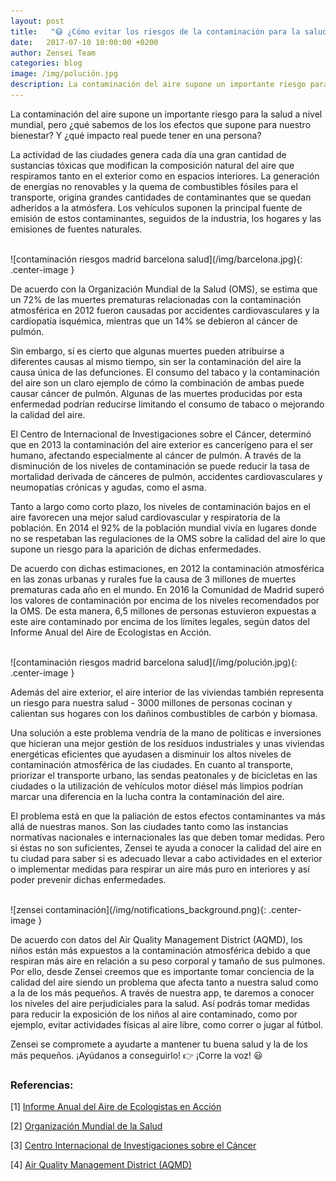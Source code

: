 ```yaml
---
layout: post
title:   "😷 ¿Cómo evitar los riesgos de la contaminación para la salud?"
date:   2017-07-10 10:00:00 +0200
author: Zensei Team
categories: blog 
image: /img/polución.jpg
description: La contaminación del aire supone un importante riesgo para la salud a nivel mundial, pero ¿qué sabemos de los los efectos que supone para nuestro bienestar? ...
---
```


La contaminación del aire supone un importante riesgo para la salud a nivel mundial, pero ¿qué sabemos de los los efectos que supone para nuestro bienestar? Y ¿qué impacto real puede tener en una persona?

La actividad de las ciudades genera cada día una gran cantidad de sustancias tóxicas que modifican la composición natural del aire que respiramos tanto en el exterior como en espacios interiores. La generación de energías no renovables y la quema de combustibles fósiles para el transporte, origina grandes cantidades de contaminantes que se quedan adheridos a la atmósfera. Los vehículos suponen la principal fuente de emisión de estos contaminantes, seguidos de la industria, los hogares y las emisiones de fuentes naturales.

<br>
![contaminación riesgos madrid barcelona salud](/img/barcelona.jpg){: .center-image }
<br>

De acuerdo con la Organización Mundial de la Salud (OMS), se estima que un 72% de las muertes prematuras relacionadas con la contaminación atmosférica en 2012 fueron causadas por accidentes cardiovasculares y la cardiopatía isquémica, mientras que un 14% se debieron al cáncer de pulmón.

Sin embargo, sí es cierto que algunas muertes pueden atribuirse a diferentes causas al mismo tiempo, sin ser la contaminación del aire la causa única de las defunciones. El consumo del tabaco y la contaminación del aire son un claro ejemplo de cómo la combinación de ambas puede causar cáncer de pulmón.  Algunas de las muertes producidas por esta enfermedad podrían reducirse limitando el consumo de tabaco o mejorando la calidad del aire.

El Centro de Internacional de Investigaciones sobre el Cáncer, determinó que en 2013 la contaminación del aire exterior es cancerígeno para el ser humano, afectando especialmente al cáncer de pulmón. A través de la disminución de los niveles de contaminación se puede reducir la tasa de mortalidad derivada de cánceres de pulmón, accidentes cardiovasculares y neumopatías crónicas y agudas, como el asma.

Tanto a largo como corto plazo, los niveles de contaminación bajos en el aire favorecen una mejor salud cardiovascular y respiratoria de la población. En 2014 el 92% de la población mundial vivía en lugares donde no se respetaban las regulaciones de la OMS sobre la calidad del aire lo que supone un riesgo para la aparición de dichas enfermedades.

De acuerdo con dichas estimaciones, en 2012 la contaminación atmosférica en las zonas urbanas y rurales fue la causa de 3 millones de muertes prematuras cada año en el mundo. En 2016 la Comunidad de Madrid superó los valores de contaminación por encima de los niveles recomendados por la OMS. De esta manera, 6,5 millones de personas estuvieron expuestas a este aire contaminado por encima de los límites legales, según datos del Informe Anual del Aire de Ecologistas en Acción.

<br>
![contaminación riesgos madrid barcelona salud](/img/polución.jpg){: .center-image }
<br>

Además del aire exterior, el aire interior de las viviendas también representa un riesgo para nuestra salud - 3000 millones de personas cocinan y calientan sus hogares con los dañinos combustibles de carbón y biomasa.

Una solución a este problema vendría de la mano de políticas e inversiones que hicieran una mejor gestión de los residuos industriales y unas viviendas energéticas eficientes que ayudasen a disminuir los altos niveles de contaminación atmosférica de las ciudades. En cuanto al transporte, priorizar el transporte urbano, las sendas peatonales y de bicicletas en las ciudades o la utilización de vehículos motor diésel más limpios podrían marcar una diferencia en la lucha contra la contaminación del aire.

El problema está en que la paliación de estos efectos contaminantes va más allá de nuestras manos. Son las ciudades tanto como las instancias normativas nacionales e internacionales las que deben tomar medidas. Pero si éstas no son suficientes, Zensei te ayuda a conocer la calidad del aire en tu ciudad para saber si es adecuado llevar a cabo actividades en el exterior o implementar medidas para respirar un aire más puro en interiores y así poder prevenir dichas enfermedades. 

<br>
![zensei contaminación](/img/notifications_background.png){: .center-image }
<br>

De acuerdo con datos del Air Quality Management District (AQMD), los niños están más expuestos a la contaminación atmosférica debido a que respiran más aire en relación a su peso corporal y tamaño de sus pulmones. Por ello, desde Zensei creemos que es importante tomar conciencia de la calidad del aire siendo un problema que afecta tanto a nuestra salud como a la de los más pequeños. A través de nuestra app, te daremos a conocer los niveles del aire perjudiciales para la salud. Así podrás tomar medidas para reducir la exposición de los niños al aire contaminado, como por ejemplo, evitar actividades físicas al aire libre, como correr o jugar al fútbol.

Zensei se compromete a ayudarte a mantener tu buena salud y la de los más pequeños. ¡Ayúdanos a conseguirlo! 👉 ¡Corre la voz! 😃


### Referencias:

[1] [Informe Anual del Aire de Ecologistas en Acción](https://ccaa.elpais.com/ccaa/2017/06/28/madrid/1498651645_786510.html)

[2] [Organización Mundial de la Salud](http://www.who.int/mediacentre/factsheets/fs313/es/)

[3] [Centro Internacional de Investigaciones sobre el Cáncer](http://www.who.int/mediacentre/factsheets/fs313/es/)

[4] [Air Quality Management District (AQMD)](http://www.aqmd.gov/home/library/public-information/publications/aire-sucio)